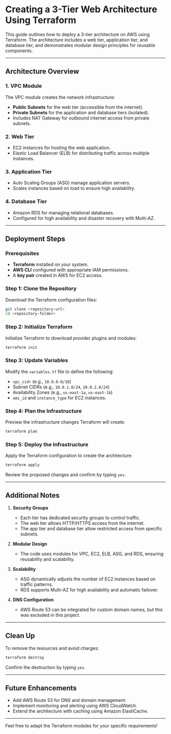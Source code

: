 # Creating a 3-Tier Web Architecture Using Terraform

This guide outlines how to deploy a 3-tier architecture on AWS using Terraform. The architecture includes a web tier, application tier, and database tier, and demonstrates modular design principles for reusable components.

---

## Architecture Overview

### 1. **VPC Module**
The VPC module creates the network infrastructure:
- **Public Subnets** for the web tier (accessible from the internet).
- **Private Subnets** for the application and database tiers (isolated).
- Includes NAT Gateway for outbound internet access from private subnets.

### 2. **Web Tier**
- EC2 instances for hosting the web application.
- Elastic Load Balancer (ELB) for distributing traffic across multiple instances.

### 3. **Application Tier**
- Auto Scaling Groups (ASG) manage application servers.
- Scales instances based on load to ensure high availability.

### 4. **Database Tier**
- Amazon RDS for managing relational databases.
- Configured for high availability and disaster recovery with Multi-AZ.

---

## Deployment Steps

### Prerequisites
- **Terraform** installed on your system.
- **AWS CLI** configured with appropriate IAM permissions.
- A **key pair** created in AWS for EC2 access.

### Step 1: Clone the Repository
Download the Terraform configuration files:
```bash
git clone <repository-url>
cd <repository-folder>
```

### Step 2: Initialize Terraform
Initialize Terraform to download provider plugins and modules:
```bash
terraform init
```

### Step 3: Update Variables
Modify the `variables.tf` file to define the following:
- `vpc_cidr` (e.g., `10.0.0.0/16`)
- Subnet CIDRs (e.g., `10.0.1.0/24`, `10.0.2.0/24`)
- Availability Zones (e.g., `us-east-1a`, `us-east-1b`)
- `ami_id` and `instance_type` for EC2 instances.

### Step 4: Plan the Infrastructure
Preview the infrastructure changes Terraform will create:
```bash
terraform plan
```

### Step 5: Deploy the Infrastructure
Apply the Terraform configuration to create the architecture:
```bash
terraform apply
```
Review the proposed changes and confirm by typing `yes`.

---

## Additional Notes

1. **Security Groups**
   - Each tier has dedicated security groups to control traffic.
   - The web tier allows HTTP/HTTPS access from the internet.
   - The app tier and database tier allow restricted access from specific subnets.

2. **Modular Design**
   - The code uses modules for VPC, EC2, ELB, ASG, and RDS, ensuring reusability and scalability.

3. **Scalability**
   - ASG dynamically adjusts the number of EC2 instances based on traffic patterns.
   - RDS supports Multi-AZ for high availability and automatic failover.

4. **DNS Configuration**
   - AWS Route 53 can be integrated for custom domain names, but this was excluded in this project.

---

## Clean Up
To remove the resources and avoid charges:
```bash
terraform destroy
```
Confirm the destruction by typing `yes`.

---

## Future Enhancements
- Add AWS Route 53 for DNS and domain management.
- Implement monitoring and alerting using AWS CloudWatch.
- Extend the architecture with caching using Amazon ElastiCache.

---

Feel free to adapt the Terraform modules for your specific requirements!
